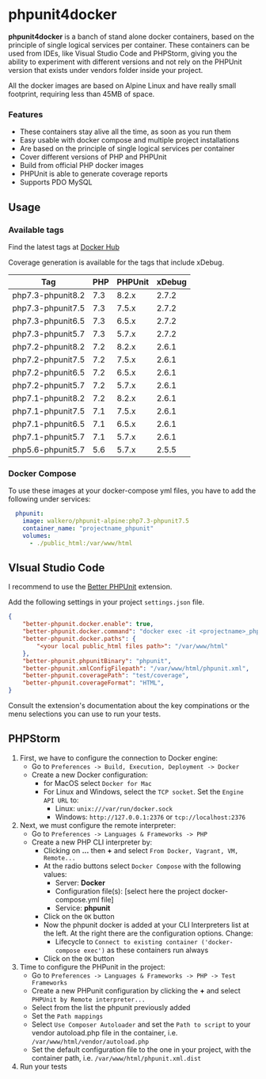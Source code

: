 # phpunit4docker
**phpunit4docker** is a banch of stand alone docker containers, based on the principle of single logical services per container. These containers can be used from IDEs, like Visual Studio Code and PHPStorm, giving you the ability to experiment with different versions and not rely on the PHPUnit version that exists under vendors folder inside your project.

All the docker images are based on Alpine Linux and have really small footprint, requiring less than 45MB of space.

### Features
- These containers stay alive all the time, as soon as you run them
- Easy usable with docker compose and multiple project installations
- Are based on the principle of single logical services per container
- Cover different versions of PHP and PHPUnit
- Build from official PHP docker images
- PHPUnit is able to generate coverage reports
- Supports PDO MySQL

## Usage
### Available tags

Find the latest tags at [Docker Hub](https://hub.docker.com/r/walkero/phpunit-alpine/tags)

Coverage generation is available for the tags that include xDebug.

| Tag                  | PHP    | PHPUnit  | xDebug   |
| -------------------- | ------ | -------- | -------- | 
| php7.3-phpunit8.2    | 7.3    | 8.2.x    | 2.7.2    |
| php7.3-phpunit7.5    | 7.3    | 7.5.x    | 2.7.2    |
| php7.3-phpunit6.5    | 7.3    | 6.5.x    | 2.7.2    |
| php7.3-phpunit5.7    | 7.3    | 5.7.x    | 2.7.2    |
| php7.2-phpunit8.2    | 7.2    | 8.2.x    | 2.6.1    |
| php7.2-phpunit7.5    | 7.2    | 7.5.x    | 2.6.1    |
| php7.2-phpunit6.5    | 7.2    | 6.5.x    | 2.6.1    |
| php7.2-phpunit5.7    | 7.2    | 5.7.x    | 2.6.1    |
| php7.1-phpunit8.2    | 7.2    | 8.2.x    | 2.6.1    |
| php7.1-phpunit7.5    | 7.1    | 7.5.x    | 2.6.1    |
| php7.1-phpunit6.5    | 7.1    | 6.5.x    | 2.6.1    |
| php7.1-phpunit5.7    | 7.1    | 5.7.x    | 2.6.1    |
| php5.6-phpunit5.7    | 5.6    | 5.7.x    | 2.5.5    |

### Docker Compose
To use these images at your docker-compose yml files, you have to add the following under services:
```yaml
  phpunit:
    image: walkero/phpunit-alpine:php7.3-phpunit7.5
    container_name: "projectname_phpunit"
    volumes:
      - ./public_html:/var/www/html 
```

## VIsual Studio Code

I recommend to use the [Better PHPUnit](https://github.com/calebporzio/better-phpunit) extension.

Add the following settings in your project `settings.json` file.

```json
{
    "better-phpunit.docker.enable": true,
    "better-phpunit.docker.command": "docker exec -it <projectname>_phpunit",
    "better-phpunit.docker.paths": {
        "<your local public_html files path>": "/var/www/html"
    },
    "better-phpunit.phpunitBinary": "phpunit",
    "better-phpunit.xmlConfigFilepath": "/var/www/html/phpunit.xml",
    "better-phpunit.coveragePath": "test/coverage",
    "better-phpunit.coverageFormat": "HTML",
}
```
Consult the extension's documentation about the key compinations or the menu selections you can use to run your tests.

## PHPStorm


1. First, we have to configure the connection to Docker engine:
   * Go to `Preferences -> Build, Execution, Deployment -> Docker`
   * Create a new Docker configuration:
     * for MacOS select `Docker for Mac`
     * For Linux and Windows, select the `TCP socket`. Set the `Engine API URL` to:
       * Linux: `unix:///var/run/docker.sock`
       * Windows: `http://127.0.0.1:2376` or `tcp://localhost:2376`
1. Next, we must configure the remote interpreter:
   * Go to `Preferences -> Languages & Frameworks -> PHP`
   * Create a new PHP CLI interpreter by:
     * Clicking on **...** then **+** and select `From Docker, Vagrant, VM, Remote...`
     * At the radio buttons select `Docker Compose` with the following values:
       * Server: **Docker**
       * Configuration file(s): [select here the project docker-compose.yml file]
       * Service: **phpunit**
     * Click on the `OK` button
     * Now the phpunit docker is added at your CLI Interpreters list at the left. At the right there are the configuration options. Change:
       * Lifecycle to `Connect to existing container ('docker-compose exec')` as these containers run always
     * Click on the `OK` button
1. Time to configure the PHPunit in the project:
   * Go to `Preferences -> Languages & Frameworks -> PHP -> Test Frameworks`
   * Create a new PHPunit configuration by clicking the **+** and select `PHPUnit by Remote interpreter...`
   * Select from the list the phpunit previously added
   * Set the `Path mappings`
   * Select `Use Composer Autoloader` and set the `Path to script` to your vendor autoload.php file in the container, i.e. `/var/www/html/vendor/autoload.php`
   * Set the default configuration file to the one in your project, with the container path, i.e. `/var/www/html/phpunit.xml.dist`
1. Run your tests
